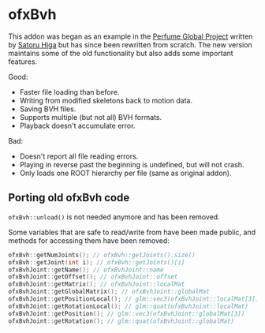 # ofxBvh

This addon was began as an example in the [Perfume Global Project](https://github.com/perfume-dev/example-openFrameworks/blob/master/ofxBvh/src/ofxBvh.h) written by [Satoru Higa](https://github.com/satoruhiga) but has since been rewritten from scratch. The new version maintains some of the old functionality but also adds some important features.

 Good:
 - Faster file loading than before.
 - Writing from modified skeletons back to motion data.
 - Saving BVH files.
 - Supports multiple (but not all) BVH formats.
 - Playback doesn't accumulate error.
 
 Bad:
 - Doesn't report all file reading errors.
 - Playing in reverse past the beginning is undefined, but will not crash.
 - Only loads one ROOT hierarchy per file (same as original addon).

## Porting old ofxBvh code

`ofxBvh::unload()` is not needed anymore and has been removed.

Some variables that are safe to read/write from have been made public, and methods for accessing them have been removed:

```c++
ofxBvh::getNumJoints(); // ofxBvh::getJoints().size()
ofxBvh::getJoint(int i); // ofxBvh::getJoints()[i]
ofxBvhJoint::getName(); // ofxBvhJoint::name
ofxBvhJoint::getOffset(); // ofxBvhJoint::offset
ofxBvhJoint::getMatrix(); // ofxBvhJoint::localMat
ofxBvhJoint::getGlobalMatrix(); // ofxBvhJoint::globalMat
ofxBvhJoint::getPositionLocal(); // glm::vec3(ofxBvhJoint::localMat[3])
ofxBvhJoint::getRotationLocal(); // glm::quat(ofxBvhJoint::localMat)
ofxBvhJoint::getPosition(); // glm::vec3(ofxBvhJoint::globalMat[3])
ofxBvhJoint::getRotation(); // glm::quat(ofxBvhJoint::globalMat)
```